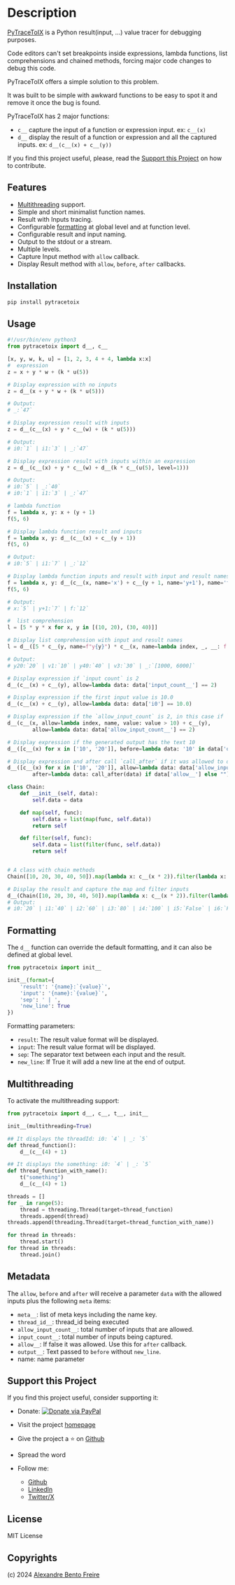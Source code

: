 # Description

[PyTraceToIX](https://www.devtoix.com/en/projects/pytracetoix) is a Python result(input, ...) value tracer for debugging purposes.

Code editors can't set breakpoints inside expressions, lambda functions, list comprehensions and chained methods, forcing major code changes to debug this code.

PyTraceToIX offers a simple solution to this problem.

It was built to be simple with awkward functions to be easy to spot it and remove it once the bug is found.

PyTraceToIX has 2 major functions:
- `c__` capture the input of a function or expression input. ex: `c__(x)`
- `d__` display the result of a function or expression and all the captured inputs. ex: `d__(c__(x) + c__(y))`

If you find this project useful, please, read the [Support this Project](#support-this-project) on how to contribute.

## Features

- [Multithreading](#multithreading) support.
- Simple and short minimalist function names.
- Result with Inputs tracing.
- Configurable [formatting](#formatting) at global level and at function level.
- Configurable result and input naming.
- Output to the stdout or a stream.
- Multiple levels.
- Capture Input method with `allow` callback.
- Display Result method with `allow`, `before`, `after` callbacks.

## Installation

```bash
pip install pytracetoix
```

## Usage

```python
#!/usr/bin/env python3
from pytracetoix import d__, c__

[x, y, w, k, u] = [1, 2, 3, 4 + 4, lambda x:x]
#  expression
z = x + y * w + (k * u(5))

# Display expression with no inputs
z = d__(x + y * w + (k * u(5)))

# Output:
# _:`47`

# Display expression result with inputs
z = d__(c__(x) + y * c__(w) + (k * u(5)))

# Output:
# i0:`1` | i1:`3` | _:`47`

# Display expression result with inputs within an expression
z = d__(c__(x) + y * c__(w) + d__(k * c__(u(5), level=1)))

# Output:
# i0:`5` | _:`40`
# i0:`1` | i1:`3` | _:`47`

# lambda function
f = lambda x, y: x + (y + 1)
f(5, 6)

# Display lambda function result and inputs
f = lambda x, y: d__(c__(x) + c__(y + 1))
f(5, 6)

# Output:
# i0:`5` | i1:`7` | _:`12`

# Display lambda function inputs and result with input and result names
f = lambda x, y: d__(c__(x, name='x') + c__(y + 1, name='y+1'), name='f')
f(5, 6)

# Output:
# x:`5` | y+1:`7` | f:`12`

#  list comprehension
l = [5 * y * x for x, y in [(10, 20), (30, 40)]]

# Display list comprehension with input and result names
l = d__([5 * c__(y, name=f"y{y}") * c__(x, name=lambda index, _, __: f'v{index}') for x, y in [(10, 20), (30, 40)]])

# Output:
# y20:`20` | v1:`10` | y40:`40` | v3:`30` | _:`[1000, 6000]`

# Display expression if `input count` is 2
d__(c__(x) + c__(y), allow=lambda data: data['input_count__'] == 2)

# Display expression if the first input value is 10.0
d__(c__(x) + c__(y), allow=lambda data: data['i0'] == 10.0)

# Display expression if the `allow_input_count` is 2, in this case if `x > 10`
d__(c__(x, allow=lambda index, name, value: value > 10) + c__(y),
        allow=lambda data: data['allow_input_count__'] == 2)

# Display expression if the generated output has the text 10
d__([c__(x) for x in ['10', '20']], before=lambda data: '10' in data['output__'])

# Display expression and after call `call_after` if it was allowed to display
d__([c__(x) for x in ['10', '20']], allow=lambda data: data['allow_input_count__'] == 2,
        after=lambda data: call_after(data) if data['allow__'] else "")

class Chain:
    def __init__(self, data):
        self.data = data

    def map(self, func):
        self.data = list(map(func, self.data))
        return self

    def filter(self, func):
        self.data = list(filter(func, self.data))
        return self


# A class with chain methods
Chain([10, 20, 30, 40, 50]).map(lambda x: c__(x * 2)).filter(lambda x: c__(x > 70))

# Display the result and capture the map and filter inputs
d__(Chain([10, 20, 30, 40, 50]).map(lambda x: c__(x * 2)).filter(lambda x: c__(x > 70)).data)
# Output:
# i0:`20` | i1:`40` | i2:`60` | i3:`80` | i4:`100` | i5:`False` | i6:`False` | i7:`False` | i8:`True` | i9:`True` | _:`[80, 100]`

```

## Formatting

The `d__` function can override the default formatting, and it can also be defined at global level.

```python
from pytracetoix import init__

init__(format={
    'result': '{name}:`{value}`',
    'input': '{name}:`{value}`',
    'sep': ' | ',
    'new_line': True
})
```

Formatting parameters:
- `result`: The result value format will be displayed.
- `input`: The result value format will be displayed.
- `sep`: The separator text between each input and the result.
- `new_line`: If True it will add a new line at the end of output.

## Multithreading

To activate the multithreading support:

```python
from pytracetoix import d__, c__, t__, init__

init__(multithreading=True)

## It displays the threadId: i0: `4` | _: `5`
def thread_function():
    d__(c__(4) + 1)

## It displays the something: i0: `4` | _: `5`
def thread_function_with_name():
    t("something")
    d__(c__(4) + 1)

threads = []
for _ in range(5):
    thread = threading.Thread(target=thread_function)
    threads.append(thread)
threads.append(threading.Thread(target=thread_function_with_name))

for thread in threads:
    thread.start()
for thread in threads:
    thread.join()
```

## Metadata

 The `allow`, `before` and `after` will receive a parameter `data` with the allowed inputs plus the following `meta` items:  

- `meta__`: list of meta keys including the name key.
- `thread_id__`: thread_id being executed
- `allow_input_count__`: total number of inputs that are allowed.
- `input_count__`: total number of inputs being captured.
- `allow__`: If false it was allowed. Use this for `after` callback.
- `output__`: Text passed to `before` without `new_line`.
- name: name parameter

## Support this Project

If you find this project useful, consider supporting it:

- Donate:
[![Donate via PayPal](https://www.paypalobjects.com/webstatic/en_US/i/btn/png/blue-rect-paypal-34px.png)](https://www.paypal.com/donate/?business=MCZDHYSK6TCKJ&no_recurring=0&item_name=Support+Open+Source&currency_code=EUR)

- Visit the project [homepage](https://www.devtoix.com/en/projects/pytracetoix)
- Give the project a ⭐ on [Github](https://github.com/a-bentofreire/pytracetoix)
- Spread the word
- Follow me:
  - [Github](https://github.com/a-bentofreire)
  - [LinkedIn](https://www.linkedin.com/in/abentofreire)
  - [Twitter/X](https://x.com/devtoix)

## License

MIT License

## Copyrights

(c) 2024 [Alexandre Bento Freire](https://www.a-bentofreire.com)
